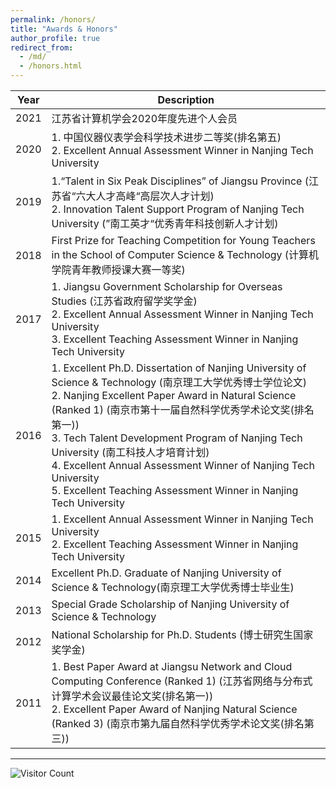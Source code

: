 ```yaml
---
permalink: /honors/
title: "Awards & Honors"
author_profile: true
redirect_from: 
  - /md/
  - /honors.html
---
```


| Year | **Description**                                              |
| ---- | ------------------------------------------------------------ |
| 2021 | 江苏省计算机学会2020年度先进个人会员|
| 2020 | 1. 中国仪器仪表学会科学技术进步二等奖(排名第五)<br/>2. Excellent Annual Assessment Winner in Nanjing Tech University |
| 2019 | 1.“Talent in Six Peak Disciplines” of Jiangsu Province (江苏省“六大人才高峰“高层次人才计划)<br/>2. Innovation Talent Support Program of Nanjing Tech University (”南工英才“优秀青年科技创新人才计划) |
| 2018 | First Prize for Teaching Competition for Young Teachers in the School of Computer Science & Technology (计算机学院青年教师授课大赛一等奖) |
| 2017 | 1. Jiangsu Government Scholarship for Overseas Studies (江苏省政府留学奖学金)<br/>2. Excellent Annual Assessment Winner in Nanjing Tech University<br/>3. Excellent Teaching Assessment Winner in Nanjing Tech University |
| 2016 | 1. Excellent Ph.D. Dissertation of Nanjing University of Science & Technology (南京理工大学优秀博士学位论文)<br/>2. Nanjing Excellent Paper Award in Natural Science (Ranked 1) (南京市第十一届自然科学优秀学术论文奖(排名第一))<br/>3. Tech Talent Development Program of Nanjing Tech University (南工科技人才培育计划)<br/>4. Excellent Annual Assessment Winner of Nanjing Tech University<br/>5. Excellent Teaching Assessment Winner in Nanjing Tech University |
| 2015 | 1. Excellent Annual Assessment Winner in Nanjing Tech University<br/>2. Excellent Teaching Assessment Winner in Nanjing Tech University |
| 2014 | Excellent Ph.D. Graduate of Nanjing University of Science & Technology(南京理工大学优秀博士毕业生) |
| 2013 | Special Grade Scholarship of Nanjing University of Science & Technology |
| 2012 | National Scholarship for Ph.D. Students (博士研究生国家奖学金) |
| 2011 | 1. Best Paper Award at Jiangsu Network and Cloud Computing Conference (Ranked 1) (江苏省网络与分布式计算学术会议最佳论文奖(排名第一))<br/>2. Excellent Paper Award of Nanjing Natural Science (Ranked 3) (南京市第九届自然科学优秀学术论文奖(排名第三)) |

****
![Visitor Count](https://profile-counter.glitch.me/shen-hang/count.svg)